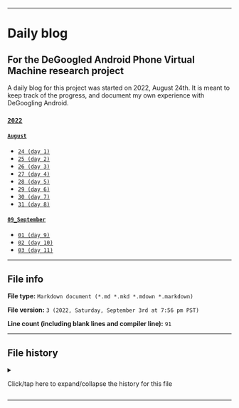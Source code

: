 
***

# Daily blog

## For the DeGoogled Android Phone Virtual Machine research project

A daily blog for this project was started on 2022, August 24th. It is meant to keep track of the progress, and document my own experience with DeGoogling Android.

### [`2022`](/Blog/2022/)

#### [`August`](/Blog/2022/August/)

- [`24 (day 1)`](/Blog/2022/August/24/)
- [`25 (day 2)`](/Blog/2022/August/25/)
- [`26 (day 3)`](/Blog/2022/August/26/)
- [`27 (day 4)`](/Blog/2022/August/27/)
- [`28 (day 5)`](/Blog/2022/August/28/)
- [`29 (day 6)`](/Blog/2022/August/29/)
- [`30 (day 7)`](/Blog/2022/August/30/)
- [`31 (day 8)`](/Blog/2022/August/31/)

#### [`09_September`](/Blog/09_September/)

- [`01 (day 9)`](/Blog/2022/09_September/01/)
- [`02 (day 10)`](/Blog/2022/09_September/02/)
- [`03 (day 11)`](/Blog/2022/09_September/03/)

***

## File info

**File type:** `Markdown document (*.md *.mkd *.mdown *.markdown)`

**File version:** `3 (2022, Saturday, September 3rd at 7:56 pm PST)`

**Line count (including blank lines and compiler line):** `91`

***

## File history

<details><summary><p>Click/tap here to expand/collapse the history for this file</p></summary>

<details><summary><p><b>Version 1 (2022, Thursday, September 1st at 8:02 pm PST)</b></p></summary>

> Changes:

- [x] Started the file
- [x] Added the `title` section
- [x] Added the `2022` section
- - [x] Added the `2022 August` subsection
- - [x] Added the `2022 September` subsection
- [x] Added the `file info` section
- [x] Added the `file history` section
- - [x] Added an entry for version 1
- [ ] No other changes in version 1

</details>

<details><summary><p><b>Version 2 (2022, Friday, September 2nd at 3:56 pm PST)</b></p></summary>

> Changes:

- [x] Updated the `2022` section
- - [x] Updated the `2022 September` subsection
- [x] Updated the `file info` section
- [x] Updated the `file history` section
- - [x] Added an entry for version 2
- - [x] Updated the entry for version 1
- [ ] No other changes in version 2

</details>

<details><summary><p><b>Version 3 (2022, Saturday, September 3rd at 7:56 pm PST)</b></p></summary>

> Changes:

- [x] Updated the `2022` section
- - [x] Updated the `2022 September` subsection
- [x] Updated the `file info` section
- [x] Updated the `file history` section
- - [x] Added an entry for version 3
- [ ] No other changes in version 3

</details>

</details>

***
